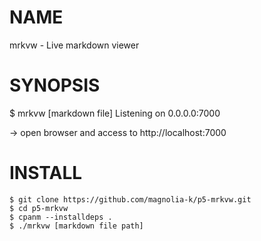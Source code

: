 # NAME

 mrkvw - Live markdown viewer

# SYNOPSIS

 $ mrkvw [markdown file]
 Listening on 0.0.0.0:7000

 -> open browser and access to http://localhost:7000 

# INSTALL

    $ git clone https://github.com/magnolia-k/p5-mrkvw.git
    $ cd p5-mrkvw
    $ cpanm --installdeps .
    $ ./mrkvw [markdown file path]

